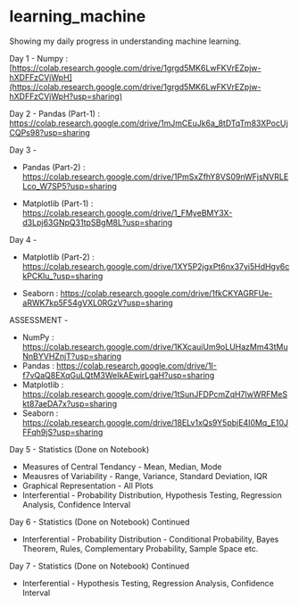 # learning_machine
Showing my daily progress in understanding machine learning.

Day 1 - Numpy :
[https://colab.research.google.com/drive/1grgd5MK6LwFKVrEZpjw-hXDFFzCVjWpH](https://colab.research.google.com/drive/1grgd5MK6LwFKVrEZpjw-hXDFFzCVjWpH?usp=sharing)


Day 2 - Pandas (Part-1) :
https://colab.research.google.com/drive/1mJmCEuJk6a_8tDTqTm83XPocUjCQPs98?usp=sharing


Day 3 - 
- Pandas (Part-2) :
https://colab.research.google.com/drive/1PmSxZfhY8VS09nWFjsNVRLELco_W7SP5?usp=sharing

- Matplotlib (Part-1) :
https://colab.research.google.com/drive/1_FMyeBMY3X-d3Lpj63GNpQ31tpSBgM8L?usp=sharing


Day 4 - 
- Matplotlib (Part-2) :
https://colab.research.google.com/drive/1XY5P2jgxPt6nx37yi5HdHgy6ckPCKlu_?usp=sharing

- Seaborn :
https://colab.research.google.com/drive/1fkCKYAGRFUe-aRWK7kp5F54gVXL0RGzV?usp=sharing


ASSESSMENT -
- NumPy : https://colab.research.google.com/drive/1KXcauiUm9oLUHazMm43tMuNnBYVHZnjT?usp=sharing
- Pandas : https://colab.research.google.com/drive/1I-f7vQaQ8EXqGuLQtM3WeIkAEwirLgaH?usp=sharing
- Matplotlib : https://colab.research.google.com/drive/1tSunJFDPcmZqH7IwWRFMeSkt87aeDA7x?usp=sharing
- Seaborn : https://colab.research.google.com/drive/18ELv1xQs9Y5pbjE4I0Mq_E10JFFqh9jS?usp=sharing


Day 5 - Statistics (Done on Notebook)
- Measures of Central Tendancy - Mean, Median, Mode
- Meausres of Variability - Range, Variance, Standard Deviation, IQR
- Graphical Representation - All Plots
- Interferential - Probability Distribution, Hypothesis Testing, Regression Analysis, Confidence Interval


Day 6 - Statistics (Done on Notebook) Continued
- Interferential - Probability Distribution - Conditional Probability, Bayes Theorem, Rules, Complementary Probability, Sample Space etc.


Day 7 - Statistics (Done on Notebook) Continued
- Interferential - Hypothesis Testing, Regression Analysis, Confidence Interval
